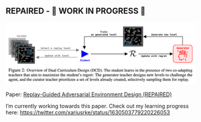 
## REPAIRED - 🚧 WORK IN PROGRESS 🚧

![image.png](./repaired.png)

Paper: [Replay-Guided Adversarial Environment Design
(REPAIRED)](https://arxiv.org/abs/2110.02439)

I’m currently working towards this paper. Check out my learning progress
here: https://twitter.com/xariusrke/status/1630503779220226053

<!-- WARNING: THIS FILE WAS AUTOGENERATED! DO NOT EDIT! -->
